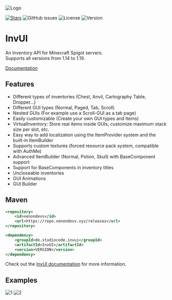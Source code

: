 ![Logo](https://i.imgur.com/bFqCsuj.png)

[![Stars](https://img.shields.io/github/stars/NichtStudioCode/InvUI?color=ffa200)](https://github.com/NichtStudioCode/InvUI/stargazers)
![GitHub issues](https://img.shields.io/github/issues/NichtStudioCode/InvUI)
![License](https://img.shields.io/github/license/NichtStudioCode/InvUI)
![Version](https://img.shields.io/maven-metadata/v?color=%2333333&label=version&metadataUrl=https%3A%2F%2Frepo.xenondevs.xyz%2Freleases%2Fde%2Fstudiocode%2Finvui%2FInvUI%2Fmaven-metadata.xml)

# InvUI

An Inventory API for Minecraft Spigot servers.  
Supports all versions from 1.14 to 1.19.

[Documentation](https://xenondevs.xyz/docs/invui/)

## Features

* Different types of inventories (Chest, Anvil, Cartography Table, Dropper...)
* Different GUI types (Normal, Paged, Tab, Scroll)
* Nested GUIs (For example use a Scroll-GUI as a tab page)
* Easily customizable (Create your own GUI types and Items)
* VirtualInventory: Store real items inside GUIs, customize maximum stack size per slot, etc.
* Easy way to add localization using the ItemProvider system and the built-in ItemBuilder
* Supports custom textures (forced resource pack system, compatible with AuthMe)
* Advanced ItemBuilder (Normal, Potion, Skull) with BaseComponent support
* Support for BaseComponents in inventory titles
* Uncloseable inventories
* GUI Animations
* GUI Builder

## Maven
```xml
<repository>
    <id>xenondevs</id>
    <url>https://repo.xenondevs.xyz/releases</url>
</repository>
```
```xml
<dependency>
    <groupId>de.studiocode.invui</groupId>
    <artifactId>InvUI</artifactId>
    <version>VERSION</version>
</dependency>
```

Check out the [InvUI documentation](https://xenondevs.xyz/docs/invui/) for more information.

## Examples

![1](https://i.imgur.com/uaqjHSS.gif)
![2](https://i.imgur.com/rvE7VK5.gif)
